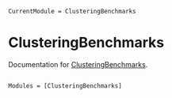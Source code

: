```@meta
CurrentModule = ClusteringBenchmarks
```

# ClusteringBenchmarks

Documentation for [ClusteringBenchmarks](https://github.com/HolyLab/ClusteringBenchmarks.jl).

```@index
```

```@autodocs
Modules = [ClusteringBenchmarks]
```
